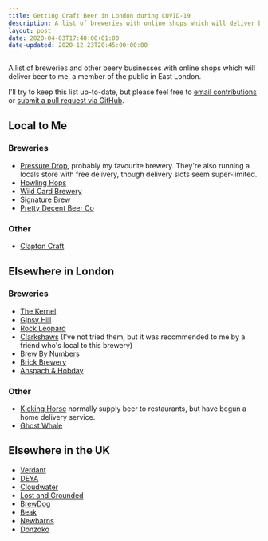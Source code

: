 ```yaml
---
title: Getting Craft Beer in London during COVID-19
description: A list of breweries with online shops which will deliver beer to me, a member of the public in East London.
layout: post
date: 2020-04-03T17:40:00+01:00
date-updated: 2020-12-23T20:45:00+00:00
---
```


A list of breweries and other beery businesses with online shops which will deliver beer to me, a member of the public in East London.

I'll try to keep this list up-to-date, but please feel free to [email contributions](mailto:craiga@craiga.id.au) or [submit a pull request via GitHub](https://github.com/craiga/craiga.id.au/edit/master/_lists/covid-19-breweries.markdown).

## Local to Me

### Breweries

* [Pressure Drop](https://pressuredropbrewing.co.uk), probably my favourite brewery. They're also running a locals store with free delivery, though delivery slots seem super-limited.
* [Howling Hops](https://www.howlinghops.co.uk/shop/)
* [Wild Card Brewery](https://shop.wildcardbrewery.co.uk)
* [Signature Brew](https://www.signaturebrew.co.uk/collections/live)
* [Pretty Decent Beer Co](https://www.prettydecentbeer.co)

### Other

* [Clapton Craft](https://www.claptoncraft.co.uk)

## Elsewhere in London

### Breweries

* [The Kernel](https://store.thekernelbrewery.com)
* [Gipsy Hill](https://gipsyhillbrew.com)
* [Rock Leopard](https://www.rockleopardbrewing.com)
* [Clarkshaws](https://www.clarkshaws.co.uk/shop.html) (I've not tried them, but it was recommended to me by a friend who's local to this brewery)
* [Brew By Numbers](https://www.brewbynumbers.com)
* [Brick Brewery](https://www.brickbrewery.co.uk)
* [Anspach & Hobday](https://www.anspachandhobday.com)

### Other

* [Kicking Horse](https://kicking-horse-craft-beer-merchants.myshopify.com) normally supply beer to restaurants, but have begun a home delivery service.
* [Ghost Whale](https://www.ghostwhalelondon.com)

## Elsewhere in the UK

* [Verdant](https://verdantbrewing.co)
* [DEYA](https://shop.deyabrewing.com)
* [Cloudwater](https://shop.cloudwaterbrew.co)
* [Lost and Grounded](https://www.lostandgroundedstore.co.uk)
* [BrewDog](https://www.brewdog.com/uk/shop)
* [Beak](https://beakbrewery.com)
* [Newbarns](https://www.newbarnsbrewery.com)
* [Donzoko](https://www.donzoko.org)
